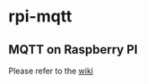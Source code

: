 # rpi-mqtt
## MQTT on Raspberry PI

Please refer to the [wiki](https://github.com/cvonk/rpi-mqtt/wiki)
